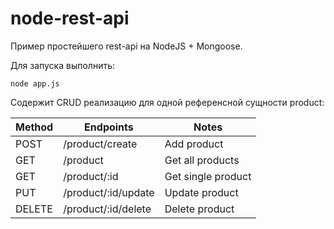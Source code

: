 # node-rest-api
Пример простейшего rest-api на NodeJS + Mongoose.

Для запуска выполнить:

```
node app.js
```

Содержит CRUD реализацию для одной референсной сущности product:

| Method | Endpoints           | Notes              |
| ------ | ------------------- | ------------------ |
| POST   | /product/create     | Add product        |
| GET    | /product            | Get all products   |
| GET    | /product/:id        | Get single product |
| PUT    | /product/:id/update | Update product     |
| DELETE | /product/:id/delete | Delete product     |
